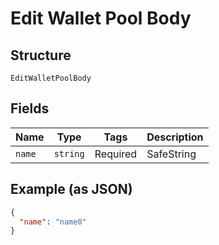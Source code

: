 
# Edit Wallet Pool Body

## Structure

`EditWalletPoolBody`

## Fields

| Name | Type | Tags | Description |
|  --- | --- | --- | --- |
| `name` | `string` | Required | SafeString |

## Example (as JSON)

```json
{
  "name": "name0"
}
```

